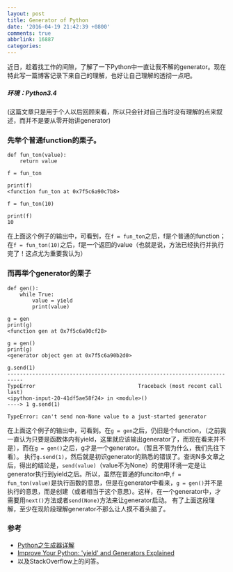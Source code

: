 ```yaml
---
layout: post
title: Generator of Python
date: '2016-04-19 21:42:39 +0800'
comments: true
abbrlink: 16887
categories:
---
```

近日，趁着找工作的间隙，了解了一下Python中一直让我不解的generator。现在特此写一篇博客记录下来自己的理解，也好让自己理解的透彻一点吧。

##### 环境：Python3.4

<!--more-->

(这篇文章只是用于个人以后回顾来看，所以只会针对自己当时没有理解的点来叙述，而并不是要从零开始讲generator)

### 先举个普通function的栗子。
```
def fun_ton(value):
    return value

f = fun_ton

print(f)
<function fun_ton at 0x7f5c6a90c7b8>

f = fun_ton(10)

print(f)
10
```

在上面这个例子的输出中，可看到，在`f = fun_ton`之后，f是个普通的function；在`f = fun_ton(10)`之后，f是一个返回的value（也就是说，方法已经执行并执行完了！这点尤为重要我认为）

### 而再举个generator的栗子

```
def gen():
    while True:
        value = yield
        print(value)
            
g = gen
print(g)
<function gen at 0x7f5c6a90cf28>

g = gen()  
print(g)
<generator object gen at 0x7f5c6a90b2d0>

g.send(1)
---------------------------------------------------------------------------
TypeError                                 Traceback (most recent call last)
<ipython-input-20-41df5ae58f24> in <module>()
----> 1 g.send(1)

TypeError: can't send non-None value to a just-started generator

```

在上面这个例子的输出中，可看到。在`g = gen`之后，仍旧是个function，（之前我一直认为只要是函数体内有yield，这里就应该输出generator了，而现在看来并不是），而在`g = gen()`之后，g才是一个generator。（暂且不管为什么，我们先往下看）。
执行`g.send(1)`，然后就是初识generator的熟悉的错误了。查询N多文章之后，得出的结论是，`send(value)`（value不为None）的使用环境一定是让generator执行到yield之后。所以，虽然在普通的funciton中,`f = fun_ton(value)`是执行函数的意思，但是在generator中看来，`g = gen()`并不是执行的意思，而是创建（或者相当于这个意思）。这样，在一个generator中，才需要用`next()`方法或者`send(None)`方法来让generator启动。
有了上面这段理解，至少在现阶段理解generator不那么让人摸不着头脑了。


### 参考

- [Python之生成器详解](http://kissg.me/2016/04/09/python-generator-yield/)
- [Improve Your Python: 'yield' and Generators Explained](https://jeffknupp.com/blog/2013/04/07/improve-your-python-yield-and-generators-explained/)
- 以及StackOverflow上的问答。